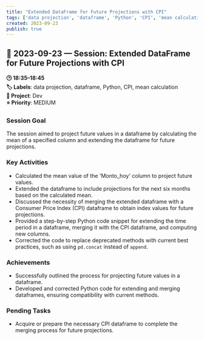 ```yaml
---
title: "Extended DataFrame for Future Projections with CPI"
tags: ['data projection', 'dataframe', 'Python', 'CPI', 'mean calculation']
created: 2023-09-23
publish: true
---
```


## 📅 2023-09-23 — Session: Extended DataFrame for Future Projections with CPI

**🕒 18:35–18:45**  
**🏷️ Labels**: data projection, dataframe, Python, CPI, mean calculation  
**📂 Project**: Dev  
**⭐ Priority**: MEDIUM  


### Session Goal
The session aimed to project future values in a dataframe by calculating the mean of a specified column and extending the dataframe for future projections.

### Key Activities
- Calculated the mean value of the 'Monto_hoy' column to project future values.
- Extended the dataframe to include projections for the next six months based on the calculated mean.
- Discussed the necessity of merging the extended dataframe with a Consumer Price Index (CPI) dataframe to obtain index values for future projections.
- Provided a step-by-step Python code snippet for extending the time period in a dataframe, merging it with the CPI dataframe, and computing new columns.
- Corrected the code to replace deprecated methods with current best practices, such as using `pd.concat` instead of `append`.

### Achievements
- Successfully outlined the process for projecting future values in a dataframe.
- Developed and corrected Python code for extending and merging dataframes, ensuring compatibility with current methods.

### Pending Tasks
- Acquire or prepare the necessary CPI dataframe to complete the merging process for future projections.
